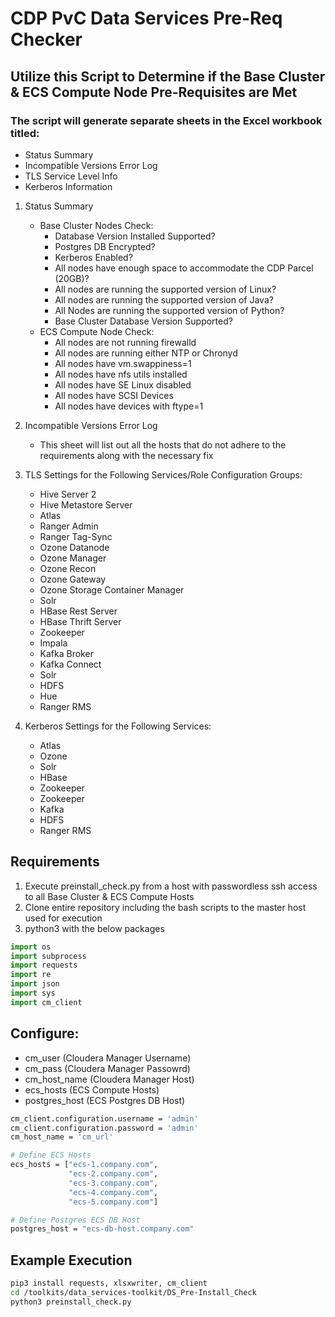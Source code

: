 # CDP PvC Data Services Pre-Req Checker

## Utilize this Script to Determine if the Base Cluster & ECS Compute Node Pre-Requisites are Met

### The script will generate separate sheets in the Excel workbook titled:
   * Status Summary
   * Incompatible Versions Error Log
   * TLS Service Level Info
   * Kerberos Information


1. Status Summary
    * Base Cluster Nodes Check:
      * Database Version Installed Supported?
      * Postgres DB Encrypted?  
      * Kerberos Enabled?
      * All nodes have enough space to accommodate the CDP Parcel (20GB)?
      * All nodes are running the supported version of Linux?
      * All nodes are running the supported version of Java?
      * All Nodes are running the supported version of Python?
      * Base Cluster Database Version Supported?
    * ECS Compute Node Check:    
      * All nodes are not running firewalld
      * All nodes are running either NTP or Chronyd
      * All nodes have vm.swappiness=1
      * All nodes have nfs utils installed
      * All nodes have SE Linux disabled
      * All nodes have SCSI Devices
      * All nodes have devices with ftype=1


2. Incompatible Versions Error Log
   * This sheet will list out all the hosts that do not adhere to the requirements along with the necessary fix


3. TLS Settings for the Following Services/Role Configuration Groups:
    * Hive Server 2
    * Hive Metastore Server
    * Atlas
    * Ranger Admin
    * Ranger Tag-Sync
    * Ozone Datanode
    * Ozone Manager
    * Ozone Recon
    * Ozone Gateway
    * Ozone Storage Container Manager
    * Solr
    * HBase Rest Server
    * HBase Thrift Server
    * Zookeeper
    * Impala
    * Kafka Broker
    * Kafka Connect
    * Solr
    * HDFS
    * Hue
    * Ranger RMS
   

4. Kerberos Settings for the Following Services:
   * Atlas
   * Ozone
   * Solr
   * HBase
   * Zookeeper
   * Zookeeper
   * Kafka
   * HDFS
   * Ranger RMS
 

## Requirements
1. Execute preinstall_check.py from a host with passwordless ssh access to all Base Cluster & ECS Compute Hosts
2. Clone entire repository including the bash scripts to the master host used for execution   
3. python3 with the below packages
```python
import os
import subprocess
import requests
import re
import json
import sys
import cm_client

```

## Configure:
* cm_user (Cloudera Manager Username)
* cm_pass (Cloudera Manager Passowrd)
* cm_host_name (Cloudera Manager Host)
* ecs_hosts (ECS Compute Hosts)
* postgres_host (ECS Postgres DB Host)

```bash
cm_client.configuration.username = 'admin'
cm_client.configuration.password = 'admin'
cm_host_name = 'cm_url'

# Define ECS Hosts
ecs_hosts = ["ecs-1.company.com",
             "ecs-2.company.com",
             "ecs-3.company.com",
             "ecs-4.company.com",
             "ecs-5.company.com"]

# Define Postgres ECS DB Host
postgres_host = "ecs-db-host.company.com"
```

## Example Execution

```bash
pip3 install requests, xlsxwriter, cm_client
cd /toolkits/data_services-toolkit/DS_Pre-Install_Check
python3 preinstall_check.py
```
